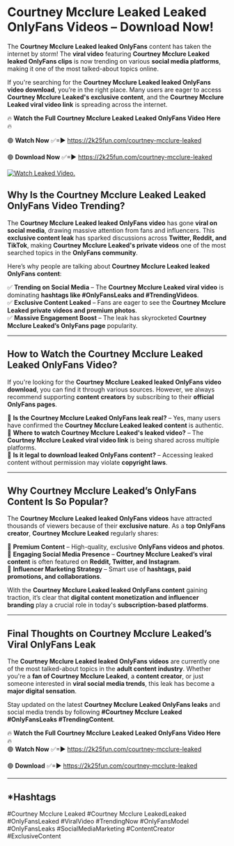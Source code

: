 # Courtney Mcclure Leaked Leaked OnlyFans Videos – Download Now!

The **Courtney Mcclure Leaked leaked OnlyFans** content has taken the internet by storm! The **viral video** featuring **Courtney Mcclure Leaked leaked OnlyFans clips** is now trending on various **social media platforms**, making it one of the most talked-about topics online.  

If you're searching for the **Courtney Mcclure Leaked leaked OnlyFans video download**, you’re in the right place. Many users are eager to access **Courtney Mcclure Leaked's exclusive content**, and the **Courtney Mcclure Leaked viral video link** is spreading across the internet.  

🔥 **Watch the Full Courtney Mcclure Leaked Leaked OnlyFans Video Here** 🔥  

🟢 **Watch Now** ✅=► https://2k25fun.com/courtney-mcclure-leaked

🟢 **Download Now** ✅=► https://2k25fun.com/courtney-mcclure-leaked

[![Watch Leaked Video.](https://miro.medium.com/v2/resize:fit:828/format:webp/1*cilzJN44JGOrTw9NJCrNHA.gif "Watch Leaked Video")](https://2k25fun.com/courtney-mcclure-leaked)

## **Why Is the Courtney Mcclure Leaked Leaked OnlyFans Video Trending?**  

The **Courtney Mcclure Leaked leaked OnlyFans video** has gone **viral on social media**, drawing massive attention from fans and influencers. This **exclusive content leak** has sparked discussions across **Twitter, Reddit, and TikTok**, making **Courtney Mcclure Leaked's private videos** one of the most searched topics in the **OnlyFans community**.  

Here’s why people are talking about **Courtney Mcclure Leaked leaked OnlyFans content**:  

✅ **Trending on Social Media** – The **Courtney Mcclure Leaked viral video** is dominating **hashtags like #OnlyFansLeaks and #TrendingVideos**.  
✅ **Exclusive Content Leaked** – Fans are eager to see the **Courtney Mcclure Leaked private videos and premium photos**.  
✅ **Massive Engagement Boost** – The leak has skyrocketed **Courtney Mcclure Leaked’s OnlyFans page** popularity.  

---

## **How to Watch the Courtney Mcclure Leaked Leaked OnlyFans Video?**  

If you're looking for the **Courtney Mcclure Leaked leaked OnlyFans video download**, you can find it through various sources. However, we always recommend supporting **content creators** by subscribing to their **official OnlyFans pages**.  

🔹 **Is the Courtney Mcclure Leaked OnlyFans leak real?** – Yes, many users have confirmed the **Courtney Mcclure Leaked leaked content** is authentic.  
🔹 **Where to watch Courtney Mcclure Leaked's leaked video?** – The **Courtney Mcclure Leaked viral video link** is being shared across multiple platforms.  
🔹 **Is it legal to download leaked OnlyFans content?** – Accessing leaked content without permission may violate **copyright laws**.  

---

## **Why Courtney Mcclure Leaked’s OnlyFans Content Is So Popular?**  

The **Courtney Mcclure Leaked leaked OnlyFans videos** have attracted thousands of viewers because of their **exclusive nature**. As a **top OnlyFans creator**, **Courtney Mcclure Leaked** regularly shares:  

📌 **Premium Content** – High-quality, exclusive **OnlyFans videos and photos**.  
📌 **Engaging Social Media Presence** – **Courtney Mcclure Leaked’s viral content** is often featured on **Reddit, Twitter, and Instagram**.  
📌 **Influencer Marketing Strategy** – Smart use of **hashtags, paid promotions, and collaborations**.  

With the **Courtney Mcclure Leaked leaked OnlyFans content** gaining traction, it’s clear that **digital content monetization and influencer branding** play a crucial role in today's **subscription-based platforms**.  

---

## **Final Thoughts on Courtney Mcclure Leaked’s Viral OnlyFans Leak**  

The **Courtney Mcclure Leaked leaked OnlyFans videos** are currently one of the most talked-about topics in the **adult content industry**. Whether you're a **fan of Courtney Mcclure Leaked**, a **content creator**, or just someone interested in **viral social media trends**, this leak has become a **major digital sensation**.  

Stay updated on the latest **Courtney Mcclure Leaked OnlyFans leaks** and social media trends by following **#Courtney Mcclure Leaked #OnlyFansLeaks #TrendingContent**.  

🔥 **Watch the Full Courtney Mcclure Leaked Leaked OnlyFans Video Here** 🔥  
🟢 **Watch Now** ✅=► https://2k25fun.com/courtney-mcclure-leaked

🟢 **Download** ✅=► https://2k25fun.com/courtney-mcclure-leaked

---

## *Hashtags
#Courtney Mcclure Leaked #Courtney Mcclure LeakedLeaked #OnlyFansLeaked #ViralVideo #TrendingNow #OnlyFansModel #OnlyFansLeaks #SocialMediaMarketing #ContentCreator #ExclusiveContent  